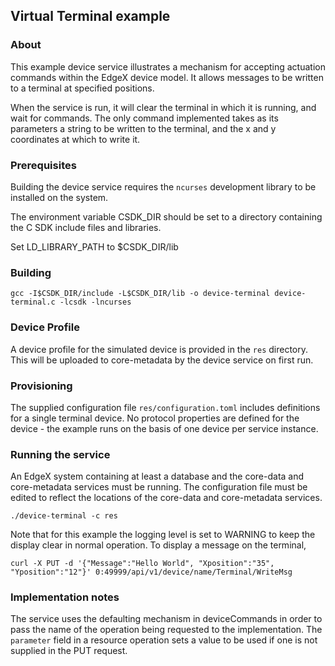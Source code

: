 ## Virtual Terminal example

### About

This example device service illustrates a mechanism for accepting actuation
commands within the EdgeX device model. It allows messages to be written to
a terminal at specified positions.

When the service is run, it will clear the terminal in which it is running,
and wait for commands. The only command implemented takes as its parameters a
string to be written to the terminal, and the x and y coordinates at which to
write it.

### Prerequisites

Building the device service requires the `ncurses` development library to be
installed on the system.

The environment variable CSDK_DIR should be set to a directory containing the
C SDK include files and libraries.

Set LD_LIBRARY_PATH to $CSDK_DIR/lib

### Building

```
gcc -I$CSDK_DIR/include -L$CSDK_DIR/lib -o device-terminal device-terminal.c -lcsdk -lncurses
```

### Device Profile

A device profile for the simulated device is provided in the `res` directory. This will be uploaded to core-metadata by the device service on first run.

### Provisioning

The supplied configuration file `res/configuration.toml` includes definitions for a single terminal device. No protocol properties are defined for the device - the example runs on the basis of one device per service instance.

### Running the service

An EdgeX system containing at least a database and the core-data and core-metadata services must be running. The configuration file must be edited to reflect the locations of the core-data and core-metadata services.

```
./device-terminal -c res
```

Note that for this example the logging level is set to WARNING to keep the display clear in normal operation. To display a message on the terminal,

```
curl -X PUT -d '{"Message":"Hello World", "Xposition":"35", "Yposition":"12"}' 0:49999/api/v1/device/name/Terminal/WriteMsg
```

### Implementation notes

The service uses the defaulting mechanism in deviceCommands in order to pass the name of the operation being requested to the implementation. The `parameter` field in a resource operation sets a value to be used if one is not supplied in the PUT request.
